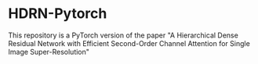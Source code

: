 # HDRN-Pytorch
This repository is a PyTorch version of the paper "A Hierarchical Dense Residual Network with Efficient Second-Order Channel Attention for Single Image Super-Resolution"
